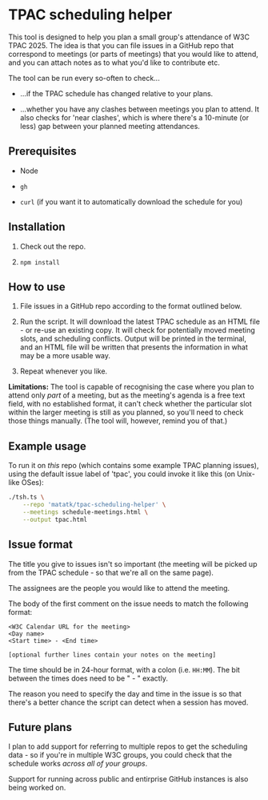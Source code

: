 # TPAC scheduling helper

This tool is designed to help you plan a small group's attendance of W3C TPAC 2025. The idea is that you can file issues in a GitHub repo that correspond to meetings (or parts of meetings) that you would like to attend, and you can attach notes as to what you'd like to contribute etc.

The tool can be run every so-often to check...

* ...if the TPAC schedule has changed relative to your plans.

* ...whether you have any clashes between meetings you plan to attend. It also checks for 'near clashes', which is where there's a 10-minute (or less) gap between your planned meeting attendances.

## Prerequisites

* Node

* `gh`

* `curl` (if you want it to automatically download the schedule for you)

## Installation

1. Check out the repo.

2. `npm install`

## How to use

1. File issues in a GitHub repo according to the format outlined below.

2. Run the script. It will download the latest TPAC schedule as an HTML file - or re-use an existing copy. It will check for potentially moved meeting slots, and scheduling conflicts. Output will be printed in the terminal, and an HTML file will be written that presents the information in what may be a more usable way.

3. Repeat whenever you like.

**Limitations:** The tool is capable of recognising the case where you plan to attend only _part_ of a meeting, but as the meeting's agenda is a free text field, with no established format, it can't check whether the particular slot within the larger meeting is still as you planned, so you'll need to check those things manually. (The tool will, however, remind you of that.)

## Example usage

To run it on _this_ repo (which contains some example TPAC planning issues), using the default issue label of 'tpac', you could invoke it like this (on Unix-like OSes):

```sh
./tsh.ts \
	--repo 'matatk/tpac-scheduling-helper' \
	--meetings schedule-meetings.html \
	--output tpac.html
```

## Issue format

The title you give to issues isn't so important (the meeting will be picked up from the TPAC schedule - so that we're all on the same page).

The assignees are the people you would like to attend the meeting.

The body of the first comment on the issue needs to match the following format:

```
<W3C Calendar URL for the meeting>
<Day name>
<Start time> - <End time>

[optional further lines contain your notes on the meeting]
```

The time should be in 24-hour format, with a colon (i.e. `HH:MM`). The bit between the times does need to be " - " exactly.

The reason you need to specify the day and time in the issue is so that there's a better chance the script can detect when a session has moved.

## Future plans

I plan to add support for referring to multiple repos to get the scheduling data - so if you're in multiple W3C groups, you could check that the schedule works _across all of your groups_.

Support for running across public and entirprise GitHub instances is also being worked on.
